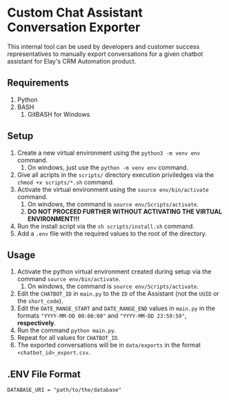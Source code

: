 # Custom Chat Assistant Conversation Exporter

This internal tool can be used by developers and customer success representatives to manually export conversations for a given chatbot assistant for Elay's CRM Automation product.

## Requirements

1. Python
2. BASH
   1. GitBASH for Windows

## Setup

1. Create a new virtual environment using the `python3 -m venv env` command.
   1. On windows, just use the `python -m venv env` command.
2. Give all acripts in the `scripts/` directory execution priviledges via the `chmod +x scripts/*.sh` command.
3. Activate the virtual environment using the `source env/bin/activate` command.
   1. On windows, the command is `source env/Scripts/activate`.
   2. __DO NOT PROCEED FURTHER WITHOUT ACTIVATING THE VIRTUAL ENVIRONMENT!!!__
4. Run the install script via the `sh scripts/install.sh` command.
5. Add a `.env` file with the required values to the root of the directory.

## Usage

1. Activate the python virtual environment created during setup via the command `source env/bin/activate`.
   1. On windows, the command is `source env/Scripts/activate`.
2. Edit the `CHATBOT_ID` in `main.py` to the `ID` of the Assistant (not the `UUID` or the `short_code`).
3. Edit the `DATE_RANGE_START` and `DATE_RANGE_END` values in `main.py` in the formats `"YYYY-MM-DD 00:00:00"` and `"YYYY-MM-DD 23:59:59"`, __respectively__.
4. Run the command `python main.py`.
5. Repeat for all values for `CHATBOT_ID`.
6. The exported conversations will be in `data/exports` in the format `<chatbot_id>_export.csv`.

## .ENV File Format

```env
DATABASE_URI = "path/to/the/database"
```
